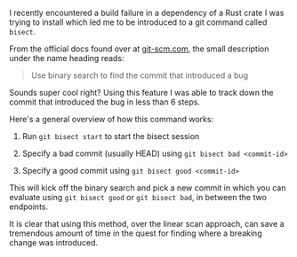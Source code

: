 I recently encountered a build failure in a dependency of a Rust crate I was trying to install which led me to
be introduced to a git command called `bisect`.

From the official docs found over at [git-scm.com](https://git-scm.com/docs/git-bisect), the small description under the name heading
reads:

> Use binary search to find the commit that introduced a bug

Sounds super cool right? Using this feature I was able to track down the commit that introduced the bug in less than 6 steps.

Here's a general overview of how this command works:

1. Run `git bisect start` to start the bisect session

2. Specify a bad commit (usually HEAD) using `git bisect bad <commit-id>`

3. Specify a good commit using `git bisect good <commit-id>`

This will kick off the binary search and pick a new commit in which you can evaluate using `git bisect good` or `git bisect bad`, in between the two endpoints.

It is clear that using this method, over the linear scan approach, can save a tremendous amount of time in the quest
for finding where a breaking change was introduced.
